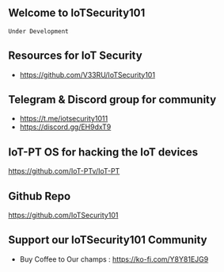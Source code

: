 ## Welcome to IoTSecurity101

    Under Development

## Resources for IoT Security
- <https://github.com/V33RU/IoTSecurity101>

## Telegram & Discord group for community

 - <https://t.me/iotsecurity1011>
 - <https://discord.gg/EH9dxT9>

## IoT-PT OS for hacking the IoT devices

  <https://github.com/IoT-PTv/IoT-PT>
  
## Github Repo  

  <https://github.com/IoTSecurity101>
  
## Support our IoTSecurity101 Community

- Buy Coffee to Our champs : <https://ko-fi.com/Y8Y81EJG9>


